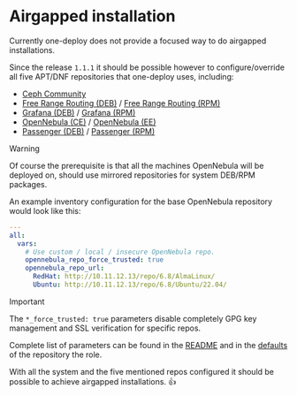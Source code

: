 [//]: # ( vim: set wrap : )

# Airgapped installation

Currently one-deploy does not provide a focused way to do airgapped installations.

Since the release `1.1.1` it should be possible however to configure/override all five APT/DNF repositories that one-deploy uses, including:

- [Ceph Community](https://download.ceph.com/)
- [Free Range Routing (DEB)](https://deb.frrouting.org/) / [Free Range Routing (RPM)](https://rpm.frrouting.org/)
- [Grafana (DEB)](https://apt.grafana.com/) / [Grafana (RPM)](https://rpm.grafana.com/)
- [OpenNebula (CE)](https://downloads.opennebula.io/repo/) / [OpenNebula (EE)](https://enterprise.opennebula.io/repo/)
- [Passenger (DEB)](https://oss-binaries.phusionpassenger.com/apt/passenger/) / [Passenger (RPM)](https://oss-binaries.phusionpassenger.com/yum/passenger/el/)

> [!WARNING]
> Of course the prerequisite is that all the machines OpenNebula will be deployed on, should use mirrored repositories for system DEB/RPM packages.

An example inventory configuration for the base OpenNebula repository would look like this:

```yaml
---
all:
  vars:
    # Use custom / local / insecure OpenNebula repo.
    opennebula_repo_force_trusted: true
    opennebula_repo_url:
      RedHat: http://10.11.12.13/repo/6.8/AlmaLinux/
      Ubuntu: http://10.11.12.13/repo/6.8/Ubuntu/22.04/
```

> [!IMPORTANT]
> The `*_force_trusted: true` parameters disable completely GPG key management and SSL verification for specific repos.

Complete list of parameters can be found in the [README](https://github.com/OpenNebula/one-deploy/blob/master/roles/repository/README.md) and in the [defaults](https://github.com/OpenNebula/one-deploy/blob/master/roles/repository/defaults/main.yml) of the repository the role.

With all the system and the five mentioned repos configured it should be possible to achieve airgapped installations. :+1:
